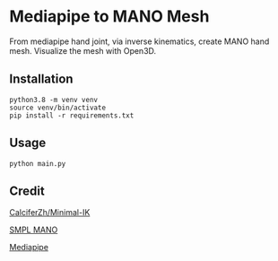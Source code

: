 # Mediapipe to MANO Mesh

From mediapipe hand joint, via inverse kinematics, create MANO hand mesh. Visualize the mesh with Open3D.

## Installation

```
python3.8 -m venv venv
source venv/bin/activate
pip install -r requirements.txt

```

## Usage

```
python main.py
```

## Credit

[CalciferZh/Minimal-IK](https://github.com/CalciferZh/Minimal-IK)

[SMPL MANO](https://mano.is.tue.mpg.de/)

[Mediapipe](https://pypi.org/project/mediapipe/)
